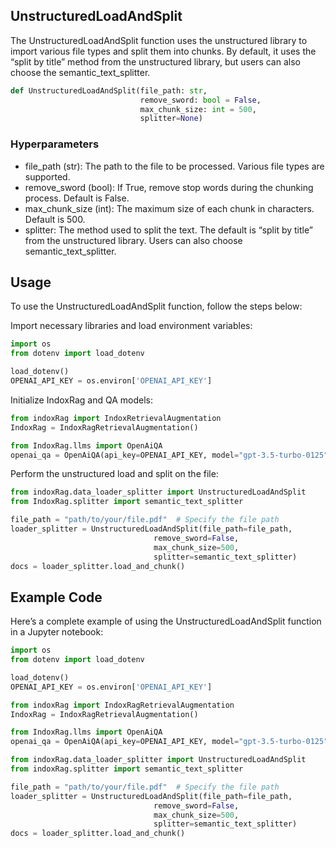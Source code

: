 ## UnstructuredLoadAndSplit

The UnstructuredLoadAndSplit function uses the unstructured library to
import various file types and split them into chunks. By default, it
uses the “split by title” method from the unstructured library, but
users can also choose the semantic_text_splitter.

```python
def UnstructuredLoadAndSplit(file_path: str,
                             remove_sword: bool = False,
                             max_chunk_size: int = 500,
                             splitter=None)
```

### Hyperparameters

- file_path (str): The path to the file to be processed. Various file
  types are supported.
- remove_sword (bool): If True, remove stop words during the chunking
  process. Default is False.
- max_chunk_size (int): The maximum size of each chunk in characters.
  Default is 500.
- splitter: The method used to split the text. The default is “split
  by title” from the unstructured library. Users can also choose
  semantic_text_splitter.

## Usage

To use the UnstructuredLoadAndSplit function, follow the steps below:

Import necessary libraries and load environment variables:

```python
import os
from dotenv import load_dotenv

load_dotenv()
OPENAI_API_KEY = os.environ['OPENAI_API_KEY']
```

Initialize IndoxRag and QA models:

```python
from indoxRag import IndoxRetrievalAugmentation
IndoxRag = IndoxRagRetrievalAugmentation()

from IndoxRag.llms import OpenAiQA
openai_qa = OpenAiQA(api_key=OPENAI_API_KEY, model="gpt-3.5-turbo-0125")
```

Perform the unstructured load and split on the file:

```python
from indoxRag.data_loader_splitter import UnstructuredLoadAndSplit
from IndoxRag.splitter import semantic_text_splitter

file_path = "path/to/your/file.pdf"  # Specify the file path
loader_splitter = UnstructuredLoadAndSplit(file_path=file_path,
                                remove_sword=False,
                                max_chunk_size=500,
                                splitter=semantic_text_splitter)
docs = loader_splitter.load_and_chunk()
```

## Example Code

Here’s a complete example of using the UnstructuredLoadAndSplit function
in a Jupyter notebook:

```python
import os
from dotenv import load_dotenv

load_dotenv()
OPENAI_API_KEY = os.environ['OPENAI_API_KEY']

from indoxRag import IndoxRagRetrievalAugmentation
IndoxRag = IndoxRagRetrievalAugmentation()

from IndoxRag.llms import OpenAiQA
openai_qa = OpenAiQA(api_key=OPENAI_API_KEY, model="gpt-3.5-turbo-0125")

from indoxRag.data_loader_splitter import UnstructuredLoadAndSplit
from indoxRag.splitter import semantic_text_splitter

file_path = "path/to/your/file.pdf"  # Specify the file path
loader_splitter = UnstructuredLoadAndSplit(file_path=file_path,
                                remove_sword=False,
                                max_chunk_size=500,
                                splitter=semantic_text_splitter)
docs = loader_splitter.load_and_chunk()
```
